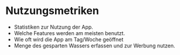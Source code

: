 # Nutzungsmetriken

- Statistiken zur Nutzung der App.
- Welche Features werden am meisten benutzt.
- Wie oft wird die App am Tag/Woche geöffnet
- Menge des gesparten Wassers erfassen und zur Werbung nutzen.